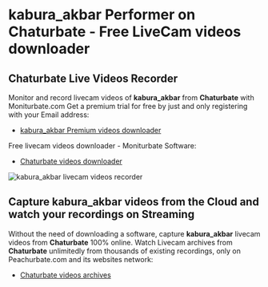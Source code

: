 # kabura_akbar Performer on Chaturbate - Free LiveCam videos downloader

## Chaturbate Live Videos Recorder

Monitor and record livecam videos of **kabura_akbar** from **Chaturbate** with Moniturbate.com
Get a premium trial for free by just and only registering with your Email address:
* [kabura_akbar Premium videos downloader](https://moniturbate.com/request-demo-licence-key.html)

Free livecam videos downloader - Moniturbate Software:
* [Chaturbate videos downloader](https://moniturbate.com/moniturbate-download-software.html)

![kabura_akbar livecam videos recorder](https://peachurnet.com/templates/moniturbate-software.png)


## Capture kabura_akbar videos from the Cloud and watch your recordings on Streaming

Without the need of downloading a software, capture **kabura_akbar** livecam videos from **Chaturbate** 100% online.
Watch Livecam archives from **Chaturbate** unlimitedly from thousands of existing recordings, only on Peachurbate.com and its websites network:
* [Chaturbate videos archives](https://peachurnet.com/)